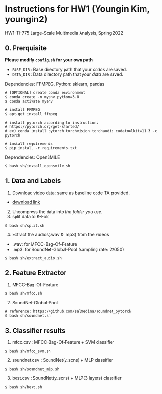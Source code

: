 # Instructions for HW1 (Youngin Kim, youngin2)
HW1: 11-775 Large-Scale Multimedia Analysis, Spring 2022

## 0. Prerquisite

**Please modify `config.sh` for your own path**
- `BASE_DIR` : Base directory path that your *codes* are saved. 
- `DATA_DIR` : Data directory path that your *data* are saved.

Dependencies: FFMPEG, Python: sklearn, pandas
```
# [OPTIONAL] create conda environment
$ conda create -n myenv python=3.8
$ conda activate myenv

# install FFMPEG
$ apt-get install ffmpeg

# install pytorch according to instructions
# https://pytorch.org/get-started/
# ex) conda install pytorch torchvision torchaudio cudatoolkit=11.3 -c pytorch

# install requirements
$ pip install -r requirements.txt
```
Dependencies: OpenSMILE
```
$ bash sh/install_opensmile.sh
```
## 1. Data and Labels

1. Download video data: same as baseline code TA provided.
- [download link](https://drive.google.com/file/d/1WEINPdvQ1ZUELxaXlhHcvoOjEML8gYYY/view?usp=sharing)

2. Uncompress the data into *the folder you use*. 
3. split data to K-Fold
```
$ bash sh/split.sh
```


4. Extract the audios(.wav & .mp3) from the videos
- .wav: for MFCC-Bag-Of-Feature
- .mp3: for SoundNet-Global-Pool (sampling rate: 22050)
```
$ bash sh/extract_audio.sh
```

## 2. Feature Extractor

1. MFCC-Bag-Of-Feature
```
$ bash sh/mfcc.sh
```
2. SoundNet-Global-Pool
```
# reference: https://github.com/salmedina/soundnet_pytorch
$ bash sh/soundnet.sh
```

## 3. Classifier results

1. mfcc.csv : MFCC-Bag-Of-Feature + SVM classifier
```
$ bash sh/mfcc_svm.sh
```

2. soundnet.csv : SoundNet(y_scns) + MLP classifier
```
$ bash sh/soundnet_mlp.sh
```

3. best.csv : SoundNet(y_scns) + MLP(3 layers) classifier
```
$ bash sh/best.sh
```